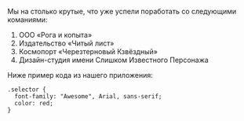 Мы на столько крутые, что уже успели поработать со следующими команиями:

1. ООО «Рога и копыта»
2. Издательство «Читый лист»
3. Космопорт «Черезтерновый Кзвёздный»
4. Дизайн-студия имени Слишком Известного Персонажа
 
Ниже пример кода из нашего приложения:
```
.selector {
  font-family: "Awesome", Arial, sans-serif;
  color: red;
}
```